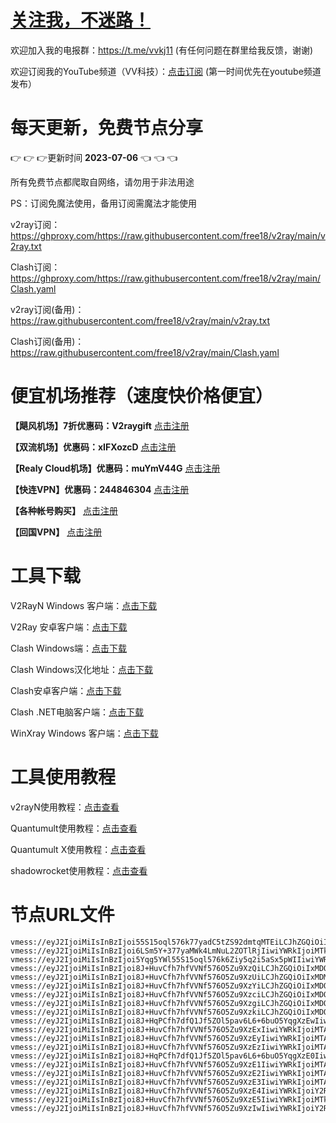 # [关注我，不迷路！](https://github.com/login?return_to=https%3A%2F%2Fgithub.com%2Fw379740999)

欢迎加入我的电报群：https://t.me/vvkj11
(有任何问题在群里给我反馈，谢谢)

欢迎订阅我的YouTube频道（VV科技）：[点击订阅](https://www.youtube.com/channel/UCqdGfxwYKrllrHv_Bc-9vAw?sub_confirmation=1)
(第一时间优先在youtube频道发布）

# 每天更新，免费节点分享
:point_right: :point_right: :point_right:更新时间 **2023-07-06** :point_left: :point_left: :point_left:

所有免费节点都爬取自网络，请勿用于非法用途

PS：订阅免魔法使用，备用订阅需魔法才能使用

v2ray订阅：https://ghproxy.com/https://raw.githubusercontent.com/free18/v2ray/main/v2ray.txt

Clash订阅：https://ghproxy.com/https://raw.githubusercontent.com/free18/v2ray/main/Clash.yaml

v2ray订阅(备用)：https://raw.githubusercontent.com/free18/v2ray/main/v2ray.txt

Clash订阅(备用)：https://raw.githubusercontent.com/free18/v2ray/main/Clash.yaml

# 便宜机场推荐（速度快价格便宜）

**【飓风机场】7折优惠码：V2raygift** [点击注册](https://www.jfcloud.top/#/register?code=YYPj4pCJ)

**【双流机场】优惠码：xIFXozcD** [点击注册](https://sscurl.com/#/register?code=xIFXozcD)

**【Realy Cloud机场】优惠码：muYmV44G** [点击注册](https://relay.casa/#/register?code=muYmV44G)

**【快连VPN】优惠码：244846304**  [点击注册](https://pay.eradpd.xyz)

**【各种帐号购买】**  [点击注册](https://wandoukj.eu.org/)

**【回国VPN】** [点击注册](https://wandoukj.eu.org/)


# 工具下载

V2RayN Windows 客户端：[点击下载](https://github.com/2dust/v2rayN/releases)

V2Ray 安卓客户端：[点击下载](https://github.com/2dust/v2rayNG/releases)

Clash Windows端：[点击下载](https://github.com/Fndroid/clash_for_windows_pkg/releases)

Clash Windows汉化地址：[点击下载](https://drive.google.com/file/d/1hLY1pedrIxA1u8sEkPWnMLEsQawD0nvf/view?usp=sharing)

Clash安卓客户端：[点击下载](https://github.com/naicfeng/ClashRForAndroid/releases)

Clash .NET电脑客户端：[点击下载](https://github.com/ClashDotNetFramework/experimental-clash/releases)

WinXray Windows 客户端：[点击下载](https://github.com/TheMRLL/WinXray/releases)

# 工具使用教程

v2rayN使用教程：[点击查看](https://youtu.be/MvJwoEo6-JU)

Quantumult使用教程：[点击查看](https://youtu.be/qCkjLMPKygw)

Quantumult X使用教程：[点击查看](https://youtu.be/ghZLHPEGfVc)

shadowrocket使用教程：[点击查看](https://youtu.be/kGKKr6WTrJc)

# 节点URL文件
```
vmess://eyJ2IjoiMiIsInBzIjoi55S15oql576k77yadC5tZS92dmtqMTEiLCJhZGQiOiIxMDQuMTcuMS4xNjIiLCJwb3J0IjoyMDUyLCJpZCI6IjNjZDRmODU5LTEwNDgtNGZkZi1kOGQ4LTRkYmZhYTllOGE4MCIsImFpZCI6MCwic2N5IjoiYXV0byIsIm5ldCI6IndzIiwiaG9zdCI6InR4eC52dGNzcy50b3AiLCJwYXRoIjoiL3F3ZXIwIiwidGxzIjoiIn0=
vmess://eyJ2IjoiMiIsInBzIjoi6LSm5Y+377yaMWk4LmNuL2ZOTlRjIiwiYWRkIjoiMTkwLjkzLjI0Ny42MyIsInBvcnQiOjIwNTIsImlkIjoiM2NkNGY4NTktMTA0OC00ZmRmLWQ4ZDgtNGRiZmFhOWU4YTgwIiwiYWlkIjowLCJzY3kiOiJhdXRvIiwibmV0Ijoid3MiLCJob3N0IjoidHh4LnZ0Y3NzLnRvcCIsInBhdGgiOiIvcXdlcjAiLCJ0bHMiOiIifQ==
vmess://eyJ2IjoiMiIsInBzIjoi5Yqg5YWl55S15oql576k6Ziy5q2i5aSx5pWIIiwiYWRkIjoiY2YtbHQuc2hhcmVjZW50cmUub25saW5lIiwicG9ydCI6ODAsImlkIjoiNWY3NTFjNmUtNTBiMS00Nzk3LWJhOGUtNmZmZTMyNGEwYmNlIiwiYWlkIjowLCJzY3kiOiJhdXRvIiwibmV0Ijoid3MiLCJob3N0IjoiZHAzLnNjcHJveHkudG9wIiwicGF0aCI6Ii9zaGlya2VyIiwidGxzIjoiIn0=
vmess://eyJ2IjoiMiIsInBzIjoi8J+HuvCfh7hfVVNf576O5Zu9XzQiLCJhZGQiOiIxMDQuMTguMTM0LjEyNSIsInBvcnQiOjgwLCJpZCI6IjZkY2FkYjRmLTVmZGEtNGZhOS04OWRjLWNlNDU2NGVjMWZjNiIsImFpZCI6MCwic2N5IjoiYXV0byIsIm5ldCI6IndzIiwiaG9zdCI6ImR6LjIwMDIxMTI0Lnh5eiIsInBhdGgiOiIvIiwidGxzIjoiIn0=
vmess://eyJ2IjoiMiIsInBzIjoi8J+HuvCfh7hfVVNf576O5Zu9XzUiLCJhZGQiOiIxMDMuMjEuMjQ0LjE3MiIsInBvcnQiOjgwLCJpZCI6Ijk1NzJkNjkxLWUyN2EtNGY1NC1lZjRkLTU3NjAwYTc4NWI1NSIsImFpZCI6MCwic2N5IjoiYXV0byIsIm5ldCI6IndzIiwiaG9zdCI6InR4eC52dGNzcy50b3AiLCJwYXRoIjoiL3F3ZXIwMCIsInRscyI6IiJ9
vmess://eyJ2IjoiMiIsInBzIjoi8J+HuvCfh7hfVVNf576O5Zu9XzYiLCJhZGQiOiIxMDQuMjUuMTkyLjIzMSIsInBvcnQiOjIwNTIsImlkIjoiM2NkNGY4NTktMTA0OC00ZmRmLWQ4ZDgtNGRiZmFhOWU4YTgwIiwiYWlkIjowLCJzY3kiOiJhdXRvIiwibmV0Ijoid3MiLCJob3N0IjoidHh4LnZ0Y3NzLnRvcCIsInBhdGgiOiIvcXdlcjAiLCJ0bHMiOiIifQ==
vmess://eyJ2IjoiMiIsInBzIjoi8J+HuvCfh7hfVVNf576O5Zu9XzciLCJhZGQiOiIxMDQuMjQuMjA4LjEzOSIsInBvcnQiOjg4ODAsImlkIjoiZGJiNDcxZmQtYzdlZi00NTk5LTg3MWMtYjRlZDcyY2NhNDk4IiwiYWlkIjowLCJzY3kiOiJhdXRvIiwibmV0Ijoid3MiLCJob3N0IjoidHh4LnZ0Y3NzLnRvcCIsInBhdGgiOiIvcXdlcjAxIiwidGxzIjoiIn0=
vmess://eyJ2IjoiMiIsInBzIjoi8J+HuvCfh7hfVVNf576O5Zu9XzgiLCJhZGQiOiIxMDQuMzEuMTYuMTk2IiwicG9ydCI6NDQzLCJpZCI6ImE4NjljNTU3LTVjN2QtNDI2Zi05MDM5LTAyNzljMTYzNTJiYyIsImFpZCI6MCwic2N5IjoiYXV0byIsIm5ldCI6IndzIiwiaG9zdCI6ImxpbmtlZGluLmRpc25ldC5ncSIsInBhdGgiOiIvdm1lc3N3cyIsInRscyI6InRscyJ9
vmess://eyJ2IjoiMiIsInBzIjoi8J+HuvCfh7hfVVNf576O5Zu9XzkiLCJhZGQiOiIxMDQuMjIuNzguMjAxIiwicG9ydCI6MjA1MiwiaWQiOiIzY2Q0Zjg1OS0xMDQ4LTRmZGYtZDhkOC00ZGJmYWE5ZThhODAiLCJhaWQiOjAsInNjeSI6ImF1dG8iLCJuZXQiOiJ3cyIsImhvc3QiOiJ0eHgudnRjc3MudG9wIiwicGF0aCI6Ii9xd2VyMCIsInRscyI6IiJ9
vmess://eyJ2IjoiMiIsInBzIjoi8J+HqPCfh7dfQ1Jf5ZOl5pav6L6+6buO5YqgXzEwIiwiYWRkIjoiMTkwLjkzLjI0NC4xNzkiLCJwb3J0Ijo4MCwiaWQiOiI5NTcyZDY5MS1lMjdhLTRmNTQtZWY0ZC01NzYwMGE3ODViNTUiLCJhaWQiOjAsInNjeSI6ImF1dG8iLCJuZXQiOiJ3cyIsImhvc3QiOiJ0eHgudnRjc3MudG9wIiwicGF0aCI6Ii9xd2VyMDAiLCJ0bHMiOiIifQ==
vmess://eyJ2IjoiMiIsInBzIjoi8J+HuvCfh7hfVVNf576O5Zu9XzExIiwiYWRkIjoiMTA0LjI1Ljg2Ljg2IiwicG9ydCI6MjA5NSwiaWQiOiI0OTAzOTk2Mi0xYmNiLTRhNTEtODEzOC0wODQzYWVlMWVhNzEiLCJhaWQiOjAsInNjeSI6ImF1dG8iLCJuZXQiOiJ3cyIsImhvc3QiOiJ0eHgudnRjc3MudG9wIiwicGF0aCI6Ii9xd2VyMDAiLCJ0bHMiOiIifQ==
vmess://eyJ2IjoiMiIsInBzIjoi8J+HuvCfh7hfVVNf576O5Zu9XzEyIiwiYWRkIjoiMTA0LjE2LjI0Mi45OSIsInBvcnQiOjIwNTIsImlkIjoiM2NkNGY4NTktMTA0OC00ZmRmLWQ4ZDgtNGRiZmFhOWU4YTgwIiwiYWlkIjowLCJzY3kiOiJhdXRvIiwibmV0Ijoid3MiLCJob3N0IjoidHh4LnZ0Y3NzLnRvcCIsInBhdGgiOiIvcXdlcjAiLCJ0bHMiOiIifQ==
vmess://eyJ2IjoiMiIsInBzIjoi8J+HuvCfh7hfVVNf576O5Zu9XzEzIiwiYWRkIjoiMTA3LjE2Ny4xMi4yOSIsInBvcnQiOjQxNzA3LCJpZCI6IjQxODA0OGFmLWEyOTMtNGI5OS05YjBjLTk4Y2EzNTgwZGQyNCIsImFpZCI6NjQsInNjeSI6ImF1dG8iLCJuZXQiOiJ0Y3AiLCJ0bHMiOiIifQ==
vmess://eyJ2IjoiMiIsInBzIjoi8J+HqPCfh7dfQ1Jf5ZOl5pav6L6+6buO5YqgXzE0IiwiYWRkIjoiMTkwLjkzLjI0NC4xMzIiLCJwb3J0IjoyMDUyLCJpZCI6IjNjZDRmODU5LTEwNDgtNGZkZi1kOGQ4LTRkYmZhYTllOGE4MCIsImFpZCI6MCwic2N5IjoiYXV0byIsIm5ldCI6IndzIiwiaG9zdCI6InR4eC52dGNzcy50b3AiLCJwYXRoIjoiL3F3ZXIwIiwidGxzIjoiIn0=
vmess://eyJ2IjoiMiIsInBzIjoi8J+HuvCfh7hfVVNf576O5Zu9XzE1IiwiYWRkIjoiMTA0LjIxLjEwMC4xODEiLCJwb3J0Ijo4ODgwLCJpZCI6ImRiYjQ3MWZkLWM3ZWYtNDU5OS04NzFjLWI0ZWQ3MmNjYTQ5OCIsImFpZCI6MCwic2N5IjoiYXV0byIsIm5ldCI6IndzIiwiaG9zdCI6InR4eC52dGNzcy50b3AiLCJwYXRoIjoiL3F3ZXIwMSIsInRscyI6IiJ9
vmess://eyJ2IjoiMiIsInBzIjoi8J+HuvCfh7hfVVNf576O5Zu9XzE2IiwiYWRkIjoiMTA0LjI1LjQ0LjE1OSIsInBvcnQiOjIwNTIsImlkIjoiM2NkNGY4NTktMTA0OC00ZmRmLWQ4ZDgtNGRiZmFhOWU4YTgwIiwiYWlkIjowLCJzY3kiOiJhdXRvIiwibmV0Ijoid3MiLCJob3N0IjoidHh4LnZ0Y3NzLnRvcCIsInBhdGgiOiIvcXdlcjAiLCJ0bHMiOiIifQ==
vmess://eyJ2IjoiMiIsInBzIjoi8J+HuvCfh7hfVVNf576O5Zu9XzE3IiwiYWRkIjoiMTA0LjIwLjEzNy45MyIsInBvcnQiOjgwLCJpZCI6Ijk1NzJkNjkxLWUyN2EtNGY1NC1lZjRkLTU3NjAwYTc4NWI1NSIsImFpZCI6MCwic2N5IjoiYXV0byIsIm5ldCI6IndzIiwiaG9zdCI6InR4eC52dGNzcy50b3AiLCJwYXRoIjoiL3F3ZXIwMCIsInRscyI6IiJ9
vmess://eyJ2IjoiMiIsInBzIjoi8J+HuvCfh7hfVVNf576O5Zu9XzE4IiwiYWRkIjoiY2RuLm5vaWNlLmlkIiwicG9ydCI6NDQzLCJpZCI6IjEzMjYzM2E5LWI1M2UtNDM1Mi04MmE2LTkzZWFlMTE0NDgyZSIsImFpZCI6MCwic2N5IjoiYXV0byIsIm5ldCI6IndzIiwiaG9zdCI6ImR5bmFtaWMtc2cxYi5vYmZzLnh5eiIsInBhdGgiOiIvd29ycnlmcmVlIiwidGxzIjoidGxzIn0=
vmess://eyJ2IjoiMiIsInBzIjoi8J+HuvCfh7hfVVNf576O5Zu9XzE5IiwiYWRkIjoiMTk4LjQxLjIxMi4xMzAiLCJwb3J0Ijo4ODgwLCJpZCI6ImRiYjQ3MWZkLWM3ZWYtNDU5OS04NzFjLWI0ZWQ3MmNjYTQ5OCIsImFpZCI6MCwic2N5IjoiYXV0byIsIm5ldCI6IndzIiwiaG9zdCI6InR4eC52dGNzcy50b3AiLCJwYXRoIjoiL3F3ZXIwMSIsInRscyI6IiJ9
vmess://eyJ2IjoiMiIsInBzIjoi8J+HuvCfh7hfVVNf576O5Zu9XzIwIiwiYWRkIjoiY2RuLm5vaWNlLmlkIiwicG9ydCI6NDQzLCJpZCI6IjEzMjYzM2E5LWI1M2UtNDM1Mi04MmE2LTkzZWFlMTE0NDgyZSIsImFpZCI6MCwic2N5IjoiYXV0byIsIm5ldCI6IndzIiwiaG9zdCI6ImR5bmFtaWMtc2cxYi5vYmZzLnh5eiIsInBhdGgiOiIvd29ycnlmcmVlIiwidGxzIjoidGxzIn0=
```

